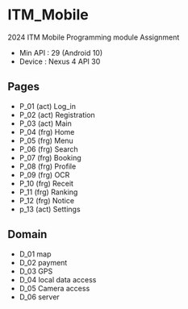 # ITM_Mobile
2024 ITM Mobile Programming module Assignment

- Min API  : 29 (Android 10)
- Device   : Nexus 4 API 30


## Pages

- P_01 (act) Log_in
- P_02 (act) Registration
- P_03 (act) Main
- P_04 (frg) Home
- P_05 (frg) Menu
- P_06 (frg) Search
- P_07 (frg) Booking
- P_08 (frg) Profile
- P_09 (frg) OCR
- P_10 (frg) Receit
- P_11 (frg) Ranking
- P_12 (frg) Notice
- p_13 (act) Settings


## Domain

- D_01 map
- D_02 payment
- D_03 GPS
- D_04 local data access
- D_05 Camera access
- D_06 server
